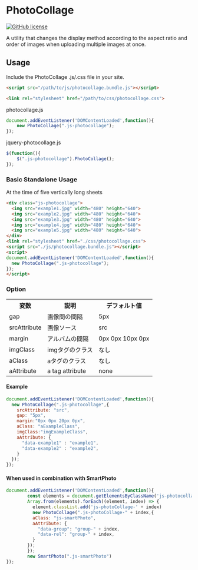 # PhotoCollage

[![GitHub license](https://img.shields.io/badge/license-MIT-brightgreen.svg)](https://raw.githubusercontent.com/appleple/document-outliner/master/LICENSE)

A utility that changes the display method according to the aspect ratio and order of images when uploading multiple images at once.

## Usage
Include the PhotoCollage .js/.css file in your site.
```html
<script src="/path/to/js/photocollage.bundle.js"></script>
```
```html
<link rel="stylesheet" href="/path/to/css/photocollage.css">
```
photocollage.js
```js
document.addEventListener('DOMContentLoaded',function(){
    new PhotoCollage(".js-photocollage");
});
```

jquery-photocollage.js
```js
$(function(){
    $(".js-photocollage").PhotoCollage();
});
```

### Basic Standalone Usage
At the time of five vertically long sheets
```html
<div class="js-photocollage">
  <img src="example1.jpg" width="480" height="640">
  <img src="example2.jpg" width="480" height="640">
  <img src="example3.jpg" width="480" height="640">
  <img src="example4.jpg" width="480" height="640">
  <img src="example5.jpg" width="480" height="640">
</div>
<link rel="stylesheet" href="./css/photocollage.css">
<script src="./js/photocollage.bundle.js"></script>
<script>
document.addEventListener('DOMContentLoaded',function(){
  new PhotoCollage(".js-photocollage");
});
</script>
```

### Option

<table>
	<tr>
		<th>変数</th>
		<th>説明</th>
		<th>デフォルト値</th>
	</tr>
	<tr>
		<td>gap</td>
		<td>画像間の間隔</td>
		<td>5px</td>
	</tr>
	<tr>
		<td>srcAttribute</td>
		<td>画像ソース</td>
		<td>src</td>
	</tr>
	<tr>
		<td>margin</td>
		<td>アルバムの間隔</td>
		<td>0px 0px 10px 0px</td>
	</tr>
	<tr>
		<td>imgClass</td>
		<td>imgタグのクラス</td>
		<td>なし</td>
	</tr>
	<tr>
		<td>aClass</td>
		<td>aタグのクラス</td>
		<td>なし</td>
	</tr>
	<tr>
		<td>aAttribute</td>
		<td>a tag attribute</td>
		<td>none</td>
	</tr>
</table>

#### Example
```js
document.addEventListener('DOMContentLoaded',function(){
  new PhotoCollage(".js-photocollage",{
    srcAttribute: "src",
    gap: "5px",
    margin:"0px 0px 20px 0px",
    aClass: "aExampleClass",
    imgClass:"imgExampleClass",
    aAttribute: {
      "data-example1" : "example1",
      "data-example2" : "example2",
    }
  });
});
```

#### When used in combination with SmartPhoto
```js
document.addEventListener('DOMContentLoaded',function(){
        const elements = document.getElementsByClassName('js-photocollage');
        Array.from(elements).forEach((element, index) => {
          element.classList.add('js-photoCollage-' + index)
          new PhotoCollage(".js-photoCollage-" + index,{
          aClass: "js-smartPhoto",
          aAttribute: {
            "data-group": "group-" + index,
            "data-rel": "group-" + index,
          }
        });
        });
        new SmartPhoto(".js-smartPhoto")
});
```
